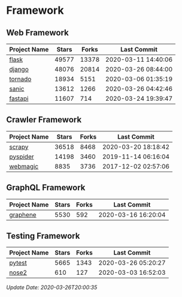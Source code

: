 # Framework

## Web Framework

| Project Name | Stars | Forks | Last Commit |
| ------------ | ----- | ----- | ----------- |
| [flask](https://github.com/pallets/flask) | 49577 | 13378 | 2020-03-11 14:40:06 |
| [django](https://github.com/django/django) | 48076 | 20814 | 2020-03-26 08:44:00 |
| [tornado](https://github.com/tornadoweb/tornado) | 18934 | 5151 | 2020-03-06 01:35:19 |
| [sanic](https://github.com/huge-success/sanic) | 13612 | 1266 | 2020-03-26 04:42:46 |
| [fastapi](https://github.com/tiangolo/fastapi) | 11607 | 714 | 2020-03-24 19:39:47 |

## Crawler Framework

| Project Name | Stars | Forks | Last Commit |
| ------------ | ----- | ----- | ----------- |
| [scrapy](https://github.com/scrapy/scrapy) | 36518 | 8468 | 2020-03-20 18:18:42 |
| [pyspider](https://github.com/binux/pyspider) | 14198 | 3460 | 2019-11-14 06:16:04 |
| [webmagic](https://github.com/code4craft/webmagic) | 8835 | 3736 | 2017-12-02 02:57:06 |

## GraphQL Framework

| Project Name | Stars | Forks | Last Commit |
| ------------ | ----- | ----- | ----------- |
| [graphene](https://github.com/graphql-python/graphene) | 5530 | 592 | 2020-03-16 16:20:04 |

## Testing Framework

| Project Name | Stars | Forks | Last Commit |
| ------------ | ----- | ----- | ----------- |
| [pytest](https://github.com/pytest-dev/pytest) | 5665 | 1343 | 2020-03-26 05:20:27 |
| [nose2](https://github.com/nose-devs/nose2) | 610 | 127 | 2020-03-03 16:52:03 |

*Update Date: 2020-03-26T20:00:35*